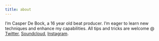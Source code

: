 ```yaml
---
title: about
---
```


I’m Casper De Bock, a 16 year old beat producer. I’m eager to learn new techniques and enhance my capabilities. All tips and tricks are welcome @ [Twitter](https://twitter.com/casperdebock), [Soundcloud](https://soundcloud.com/pheh-981959370), [Instagram](https://www.instagram.com/casperdebock/).